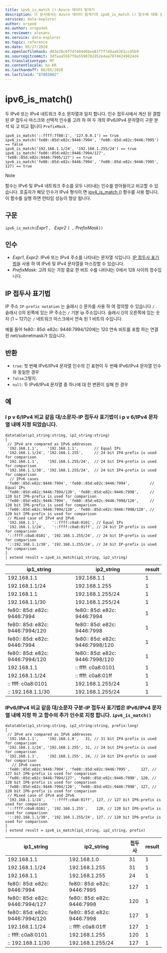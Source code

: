 ```yaml
---
title: ipv6_is_match ()-Azure 데이터 탐색기
description: 이 문서에서는 Azure 데이터 탐색기의 ipv6_is_match () 함수에 대해 설명 합니다.
services: data-explorer
author: orspod
ms.author: orspodek
ms.reviewer: alexans
ms.service: data-explorer
ms.topic: reference
ms.date: 05/27/2020
ms.openlocfilehash: d03e28c0f7df404d6bee81f7f749aab361cc45b9
ms.sourcegitcommit: 3dfaaa5567f8a5598702d52e4aa787d4249824d4
ms.translationtype: MT
ms.contentlocale: ko-KR
ms.lasthandoff: 08/05/2020
ms.locfileid: "87803882"
---
```

# <a name="ipv6_is_match"></a>ipv6_is_match()

두 IPv6 또는 IPv4 네트워크 주소 문자열과 일치 합니다. 인수 접두사에서 계산 된 결합 된 IP 접두사 마스크와 선택적 인수를 고려 하 여 두 개의 IPv6/IPv4 문자열이 구문 분석 되 고 비교 됩니다 `PrefixMask` .

```kusto
ipv6_is_match('::ffff:7f00:1', '127.0.0.1') == true
ipv6_is_match('fe80::85d:e82c:9446:7994', 'fe80::85d:e82c:9446:7995') == false
ipv6_is_match('192.168.1.1/24', '192.168.1.255/24') == true
ipv6_is_match('fe80::85d:e82c:9446:7994/127', 'fe80::85d:e82c:9446:7995/127') == true
ipv6_is_match('fe80::85d:e82c:9446:7994', 'fe80::85d:e82c:9446:7995', 127) == true
```

> [!NOTE]
> 함수는 IPv6 및 IPv4 네트워크 주소를 모두 나타내는 인수를 받아들이고 비교할 수 있습니다. 호출자가 해당 인수가 IPv4 형식이 면 [ipv4_is_match ()](./ipv4-is-matchfunction.md) 함수를 사용 합니다. 이 함수를 실행 하면 런타임 성능이 향상 됩니다.

## <a name="syntax"></a>구문

`ipv6_is_match(`*Expr1* `, ` *Expr2* `[ ,` *PrefixMask*`])`

## <a name="arguments"></a>인수

* *Expr1*, *Expr2*: IPv6 또는 IPv4 주소를 나타내는 문자열 식입니다. [IP 접두사 표기법](#ip-prefix-notation)을 사용 하 여 IPv6 및 IPv4 문자열을 마스킹할 수 있습니다.
* *PrefixMask*: 고려 되는 가장 중요 한 비트 수를 나타내는 0에서 128 사이의 정수입니다.

## <a name="ip-prefix-notation"></a>IP 접두사 표기법
 
IP 주소 `IP-prefix notation` 는 슬래시 () 문자를 사용 하 여 정의할 수 있습니다 `/` .
슬래시 ()의 왼쪽에 있는 IP 주소는 `/` 기본 ip 주소입니다. 슬래시 ()의 오른쪽에 있는 숫자 (1 ~ 127)는 `/` 네트워크 마스크에서 연속 된 1 비트의 수입니다. 

예를 들어 fe80:: 85d: e82c: 9446:7994/120에는 120 연속 비트를 포함 하는 연결 된 net/subnetmask가 있습니다.

## <a name="returns"></a>반환

* `true`: 첫 번째 IPv6/IPv4 문자열 인수의 긴 표현이 두 번째 IPv6/IPv4 문자열 인수와 동일한 경우
* `false`그렇지.
* `null`: 두 IPv6/IPv4 문자열 중 하나에 대 한 변환이 실패 한 경우

## <a name="examples"></a>예

### <a name="ipv6ipv4-comparison-equality-case---ip-prefix-notation-specified-inside-the-ipv6ipv4-strings"></a>I p v 6/IPv4 비교 같음 대/소문자-IP 접두사 표기법이 i p v 6/IPv4 문자열 내에 지정 되었습니다.

<!-- csl: https://help.kusto.windows.net/Samples -->
```kusto
datatable(ip1_string:string, ip2_string:string)
[
 // IPv4 are compared as IPv6 addresses
 '192.168.1.1',    '192.168.1.1',       // Equal IPs
 '192.168.1.1/24', '192.168.1.255',     // 24 bit IP4-prefix is used for comparison
 '192.168.1.1',    '192.168.1.255/24',  // 24 bit IP4-prefix is used for comparison
 '192.168.1.1/30', '192.168.1.255/24',  // 24 bit IP4-prefix is used for comparison
  // IPv6 cases
 'fe80::85d:e82c:9446:7994', 'fe80::85d:e82c:9446:7994',         // Equal IPs
 'fe80::85d:e82c:9446:7994/120', 'fe80::85d:e82c:9446:7998',     // 120 bit IP6-prefix is used for comparison
 'fe80::85d:e82c:9446:7994', 'fe80::85d:e82c:9446:7998/120',     // 120 bit IP6-prefix is used for comparison
 'fe80::85d:e82c:9446:7994/120', 'fe80::85d:e82c:9446:7998/120', // 120 bit IP6-prefix is used for comparison
 // Mixed case of IPv4 and IPv6
 '192.168.1.1',      '::ffff:c0a8:0101', // Equal IPs
 '192.168.1.1/24',   '::ffff:c0a8:01ff', // 24 bit IP-prefix is used for comparison
 '::ffff:c0a8:0101', '192.168.1.255/24', // 24 bit IP-prefix is used for comparison
 '::192.168.1.1/30', '192.168.1.255/24', // 24 bit IP-prefix is used for comparison
]
| extend result = ipv6_is_match(ip1_string, ip2_string)
```

|ip1_string|ip2_string|result|
|---|---|---|
|192.168.1.1|192.168.1.1|1|
|192.168.1.1/24|192.168.1.255|1|
|192.168.1.1|192.168.1.255/24|1|
|192.168.1.1/30|192.168.1.255/24|1|
|fe80:: 85d: e82c: 9446:7994|fe80:: 85d: e82c: 9446:7994|1|
|fe80:: 85d: e82c: 9446:7994/120|fe80:: 85d: e82c: 9446:7998|1|
|fe80:: 85d: e82c: 9446:7994|fe80:: 85d: e82c: 9446:7998/120|1|
|fe80:: 85d: e82c: 9446:7994/120|fe80:: 85d: e82c: 9446:7998/120|1|
|192.168.1.1|:: ffff: c0a8:0101|1|
|192.168.1.1/24|:: ffff: c0a8:01ff|1|
|:: ffff: c0a8:0101|192.168.1.255/24|1|
|:: 192.168.1.1/30|192.168.1.255/24|1|


### <a name="ipv6ipv4-comparison-equality-case--ip-prefix-notation-specified-inside-the-ipv6ipv4-strings-and-as-additional-argument-of-the-ipv6_is_match-function"></a>IPv6/IPv4 비교 같음 대/소문자 구분-IP 접두사 표기법은 IPv6/IPv4 문자열 내에 지정 하 고 함수의 추가 인수로 지정 합니다. `ipv6_is_match()`

<!-- csl: https://help.kusto.windows.net/Samples -->
```kusto
datatable(ip1_string:string, ip2_string:string, prefix:long)
[
 // IPv4 are compared as IPv6 addresses 
 '192.168.1.1',    '192.168.1.0',   31, // 31 bit IP4-prefix is used for comparison
 '192.168.1.1/24', '192.168.1.255', 31, // 24 bit IP4-prefix is used for comparison
 '192.168.1.1',    '192.168.1.255', 24, // 24 bit IP4-prefix is used for comparison
   // IPv6 cases
 'fe80::85d:e82c:9446:7994', 'fe80::85d:e82c:9446:7995',     127, // 127 bit IP6-prefix is used for comparison
 'fe80::85d:e82c:9446:7994/127', 'fe80::85d:e82c:9446:7998', 120, // 120 bit IP6-prefix is used for comparison
 'fe80::85d:e82c:9446:7994/120', 'fe80::85d:e82c:9446:7998', 127, // 120 bit IP6-prefix is used for comparison
 // Mixed case of IPv4 and IPv6
 '192.168.1.1/24',   '::ffff:c0a8:01ff', 127, // 127 bit IP6-prefix is used for comparison
 '::ffff:c0a8:0101', '192.168.1.255',    120, // 120 bit IP6-prefix is used for comparison
 '::192.168.1.1/30', '192.168.1.255/24', 127, // 120 bit IP6-prefix is used for comparison
]
| extend result = ipv6_is_match(ip1_string, ip2_string, prefix)
```

|ip1_string|ip2_string|접두사|result|
|---|---|---|---|
|192.168.1.1|192.168.1.0|31|1|
|192.168.1.1/24|192.168.1.255|31|1|
|192.168.1.1|192.168.1.255|24|1|
|fe80:: 85d: e82c: 9446:7994|fe80:: 85d: e82c: 9446:7995|127|1|
|fe80:: 85d: e82c: 9446:7994/127|fe80:: 85d: e82c: 9446:7998|120|1|
|fe80:: 85d: e82c: 9446:7994/120|fe80:: 85d: e82c: 9446:7998|127|1|
|192.168.1.1/24|:: ffff: c0a8:01ff|127|1|
|:: ffff: c0a8:0101|192.168.1.255|120|1|
|:: 192.168.1.1/30|192.168.1.255/24|127|1|
